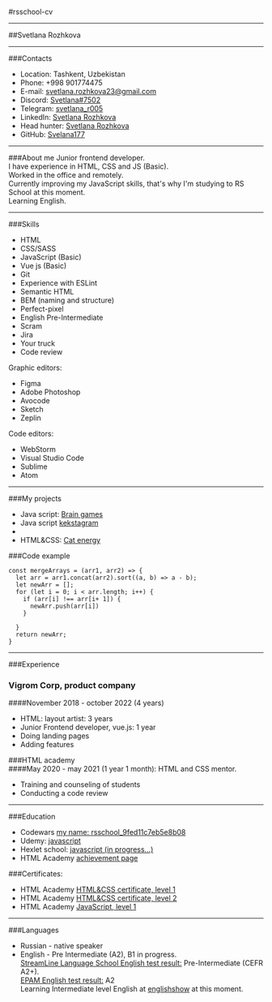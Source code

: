 #rsschool-cv
___
##Svetlana Rozhkova
___
###Contacts  
* Location: Tashkent, Uzbekistan 
* Phone: +998 901774475
* E-mail: svetlana.rozhkova23@gmail.com
* Discord: [Svetlana#7502](https://discordapp.com/users/787989084068380673)
* Telegram: [svetlana_r005](https://t.me/svetlana_r005)
* LinkedIn: [Svetlana Rozhkova](https://www.linkedin.com/in/svetlana-rozhkova-8b998a266/)
* Head hunter: [Svetlana Rozhkova](https://tashkent.hh.uz/resume/fa23c6f1ff08bd5c6a0039ed1f585561756d36)
* GitHub: [Svelana177](https://github.com/Svetlana177)
___

###About me
Junior frontend developer.  
I have experience in HTML, CSS and JS (Basic).  
Worked in the office and remotely.  
Currently improving my JavaScript skills, that's why I'm studying to RS School at this moment.  
Learning English.
___
###Skills
* HTML
* CSS/SASS
* JavaScript (Basic)
* Vue js (Basic)
* Git
* Experience with ESLint
* Semantic HTML
* BEM (naming and structure)
* Perfect-pixel
* English Pre-Intermediate 
* Scram
* Jira
* Your truck
* Code review

Graphic editors:
* Figma
* Adobe Photoshop
* Avocode
* Sketch
* Zeplin

Code editors:
* WebStorm
* Visual Studio Code
* Sublime
* Atom
---

###My projects
* Java script: [Brain games](https://github.com/Svetlana177/Brain-games)
 * Java script [kekstagram](https://github.com/Svetlana177/441669-kekstagram-24)
* 
* HTML&CSS: [Cat energy](https://github.com/Svetlana177/441669-cat-energy-16)

###Code example
```
const mergeArrays = (arr1, arr2) => {
  let arr = arr1.concat(arr2).sort((a, b) => a - b);
  let newArr = [];
  for (let i = 0; i < arr.length; i++) {
    if (arr[i] !== arr[i+ 1]) {
      newArr.push(arr[i])
    }
    
  }
  return newArr;
}
```
---
###Experience
### Vigrom Corp, product company
####November 2018 - october 2022 (4 years)

* HTML: layout artist:  3 years
* Junior Frontend developer, vue.js: 1 year
* Doing landing pages
* Adding features

###HTML academy  
####May 2020 - may 2021 (1 year 1 month):
HTML and CSS mentor. 
* Training and counseling of students
* Conducting a code review
---

###Education
* Codewars [my name: rsschool_9fed11c7eb5e8b08](https://www.codewars.com/users/rsschool_9fed11c7eb5e8b08)
* Udemy: [javascript](https://www.udemy.com/course/javascript-ru/)  
* Hexlet school: [javascript (in progress...)](https://ru.hexlet.io/u/pro_svet)
* HTML Academy [achievement page](https://htmlacademy.ru/profile/svetlana_r)

###Сertificates:
* HTML Academy [HTML&CSS certificate, level 1](https://assets.htmlacademy.ru/certificates/intensive/87/441669.pdf?1537527704&_ga=2.198470575.1608082118.1661794698-37578159.1604663947)
* HTML Academy [HTML&CSS certificate, level 2](https://assets.htmlacademy.ru/certificates/intensive/113/441669.pdf?1558552626&_ga=2.169173665.1608082118.1661794698-37578159.1604663947)
* HTML Academy [JavaScript, level 1](https://assets.htmlacademy.ru/certificates/intensive/207/441669.pdf?1637220514&_ga=2.216528405.245294956.1677566033-400497669.1677566029)
---
###Languages
* Russian - native speaker
* English - Pre Intermediate (A2), B1 in progress.  
  [StreamLine Language School English test result:](https://test.str.by/login/index.php) Pre-Intermediate (CEFR A2+).  
  [EPAM English test result:](https://test.str.by/login/index.php) A2  
  Learning Intermediate level English at [englishshow](https://englishshow.online) at this moment.
